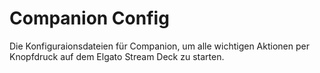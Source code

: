 # Companion Config

Die Konfiguraionsdateien für Companion, um alle wichtigen Aktionen per Knopfdruck auf dem Elgato Stream Deck zu starten.
 
